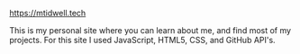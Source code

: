 https://mtidwell.tech

This is my personal site where you can learn about me, and find most of my projects. For this site I used JavaScript, HTML5, CSS, and GitHub API's. 
